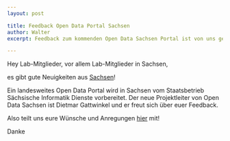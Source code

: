 ```yaml
---
layout: post

title: Feedback Open Data Portal Sachsen
author: Walter
excerpt: Feedback zum kommenden Open Data Sachsen Portal ist von uns gewünscht!

---
```


Hey Lab-Mitglieder, vor allem Lab-Mitglieder in Sachsen,

es gibt gute Neuigkeiten aus [Sachsen][]!

Ein landesweites Open Data Portal wird in Sachsen vom Staatsbetrieb Sächsische Informatik Dienste vorbereitet. Der neue Projektleiter von Open Data Sachsen ist Dietmar Gattwinkel und er freut sich über euer Feedback.

Also teilt uns eure Wünsche und Anregungen [hier][] mit!

Danke

[Sachsen]: https://netzpolitik.org/2014/sachsen-waehlt-und-open-data-kommt/
[hier]: https://docs.google.com/forms/d/1RYDPaOVFEDeiXDJUoWeBc8Nrfr6lFQmT3wCmlv7kXuk/viewform
